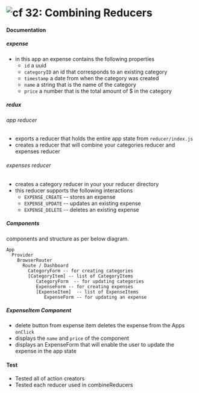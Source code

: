 ![cf](http://i.imgur.com/7v5ASc8.png) 32: Combining Reducers
===

#### Documentation 
##### expense
* in this app an expense contains the following properties
  * `id` a uuid
  * `categoryID` an id that corresponds to an existing category
  * `timestamp` a date from when the category was created
  * `name` a string that is the name of the category
  * `price` a number that is the total amount of $ in the category 

##### redux
###### app reducer
* exports a reducer that holds the entire app state from `reducer/index.js`
* creates a reducer that will combine your categories reducer and expenses reducer

###### expenses reducer
* creates a category reducer in your your reducer directory
* this reducer supports the following interactions 
  * `EXPENSE_CREATE` -- stores an expense
  * `EXPENSE_UPDATE` -- updates an existing expense
  * `EXPENSE_DELETE` -- deletes an existing expense

##### Components
components and structure as per below diagram.  
``` 
App
  Provider 
    BrowserRouter
      Route / Dashboard
        CategoryForm -- for creating categories
        [CategoryItem] -- list of CategoryItems
           CategoryForm  -- for updating categories
           ExpenseForm -- for creating expenses
           [ExpenseItem]  -- list of ExpenseItems
              ExpenseForm -- for updating an expense
```
##### ExpenseItem Component 
* delete button from expense item deletes the expense from the Apps `onClick`
* displays the `name` and `price` of the component
* displays an ExpenseForm that will enable the user to update the expense in the app state

#### Test
* Tested all of action creators
* Tested each reducer used in combineReducers